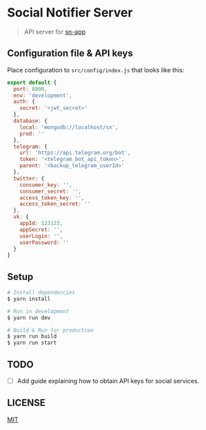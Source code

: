 # Social Notifier Server

> API server for [sn-app](https://github.com/frenchbread/sn-app)

## Configuration file & API keys

Place configuration to `src/config/index.js` that looks like this:

```js
export default {
  port: 8000,
  env: 'development',
  auth: {
    secret: '<jwt_secret>'
  },
  database: {
    local: 'mongodb://localhost/sn',
    prod: ''
  },
  telegram: {
    url: 'https://api.telegram.org/bot',
    token: '<telegram_bot_api_token>',
    parent: '<backup_telegram_userId>'
  },
  twitter: {
    consumer_key: '',
    consumer_secret: '',
    access_token_key: '',
    access_token_secret: ''
  },
  vk: {
    appId: 123123,
    appSecret: '',
    userLogin: '',
    userPassword: ''
  }
}
```

## Setup

```bash
# Install dependencies
$ yarn install

# Run in development
$ yarn run dev

# Build & Run for production
$ yarn run build
$ yarn run start
```

## TODO

- [ ] Add guide explaining how to obtain API keys for social services.

## LICENSE
[MIT](https://github.com/frenchbread/sn-server/blob/master/LICENSE.md)
